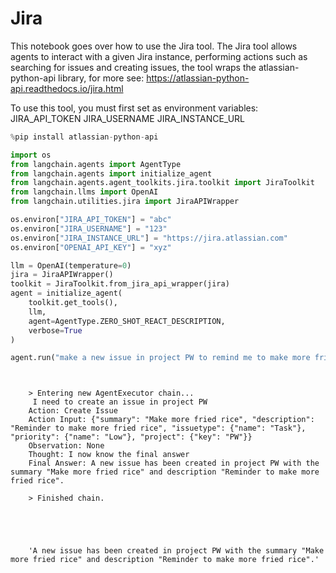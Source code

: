 # Jira

This notebook goes over how to use the Jira tool.
The Jira tool allows agents to interact with a given Jira instance, performing actions such as searching for issues and creating issues, the tool wraps the atlassian-python-api library, for more see: https://atlassian-python-api.readthedocs.io/jira.html

To use this tool, you must first set as environment variables:
    JIRA_API_TOKEN
    JIRA_USERNAME
    JIRA_INSTANCE_URL

<!-- WARNING: THIS FILE WAS AUTOGENERATED! DO NOT EDIT! Instead, edit the notebook w/the location & name as this file. -->


```python
%pip install atlassian-python-api
```


```python
import os
from langchain.agents import AgentType
from langchain.agents import initialize_agent
from langchain.agents.agent_toolkits.jira.toolkit import JiraToolkit
from langchain.llms import OpenAI
from langchain.utilities.jira import JiraAPIWrapper
```


```python
os.environ["JIRA_API_TOKEN"] = "abc"
os.environ["JIRA_USERNAME"] = "123"
os.environ["JIRA_INSTANCE_URL"] = "https://jira.atlassian.com"
os.environ["OPENAI_API_KEY"] = "xyz"
```


```python
llm = OpenAI(temperature=0)
jira = JiraAPIWrapper()
toolkit = JiraToolkit.from_jira_api_wrapper(jira)
agent = initialize_agent(
    toolkit.get_tools(),
    llm,
    agent=AgentType.ZERO_SHOT_REACT_DESCRIPTION,
    verbose=True
)
```


```python
agent.run("make a new issue in project PW to remind me to make more fried rice")
```

<CodeOutputBlock lang="python">

```
    
    
    > Entering new AgentExecutor chain...
     I need to create an issue in project PW
    Action: Create Issue
    Action Input: {"summary": "Make more fried rice", "description": "Reminder to make more fried rice", "issuetype": {"name": "Task"}, "priority": {"name": "Low"}, "project": {"key": "PW"}}
    Observation: None
    Thought: I now know the final answer
    Final Answer: A new issue has been created in project PW with the summary "Make more fried rice" and description "Reminder to make more fried rice".
    
    > Finished chain.





    'A new issue has been created in project PW with the summary "Make more fried rice" and description "Reminder to make more fried rice".'
```

</CodeOutputBlock>
